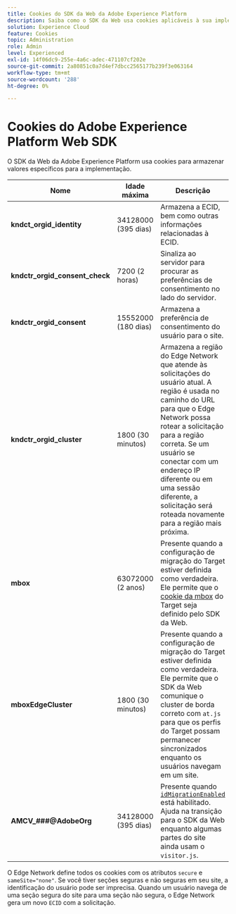 ```yaml
---
title: Cookies do SDK da Web da Adobe Experience Platform
description: Saiba como o SDK da Web usa cookies aplicáveis à sua implementação.
solution: Experience Cloud
feature: Cookies
topic: Administration
role: Admin
level: Experienced
exl-id: 14f06dc9-255e-4a6c-adec-471107cf202e
source-git-commit: 2a80851c0a7d4ef7dbcc2565177b239f3e063164
workflow-type: tm+mt
source-wordcount: '288'
ht-degree: 0%

---
```


# Cookies do Adobe Experience Platform Web SDK

O SDK da Web da Adobe Experience Platform usa cookies para armazenar valores específicos para a implementação.

| Nome | Idade máxima | Descrição |
|---|---|---|
| **kndct_orgid_identity** | 34128000 (395 dias) | Armazena a ECID, bem como outras informações relacionadas à ECID. |
| **kndctr_orgid_consent_check** | 7200 (2 horas) | Sinaliza ao servidor para procurar as preferências de consentimento no lado do servidor. |
| **kndctr_orgid_consent** | 15552000 (180 dias) | Armazena a preferência de consentimento do usuário para o site. |
| **kndctr_orgid_cluster** | 1800 (30 minutos) | Armazena a região do Edge Network que atende às solicitações do usuário atual. A região é usada no caminho do URL para que o Edge Network possa rotear a solicitação para a região correta. Se um usuário se conectar com um endereço IP diferente ou em uma sessão diferente, a solicitação será roteada novamente para a região mais próxima. |
| **mbox** | 63072000 (2 anos) | Presente quando a configuração de migração do Target estiver definida como verdadeira. Ele permite que o [cookie da mbox](https://developer.adobe.com/target/implement/client-side/atjs/atjs-cookies/) do Target seja definido pelo SDK da Web. |
| **mboxEdgeCluster** | 1800 (30 minutos) | Presente quando a configuração de migração do Target estiver definida como verdadeira. Ele permite que o SDK da Web comunique o cluster de borda correto com `at.js` para que os perfis do Target possam permanecer sincronizados enquanto os usuários navegam em um site. |
| **AMCV_###@AdobeOrg** | 34128000 (395 dias) | Presente quando [`idMigrationEnabled`](https://experienceleague.adobe.com/en/docs/experience-platform/web-sdk/commands/configure/idmigrationenabled) está habilitado. Ajuda na transição para o SDK da Web enquanto algumas partes do site ainda usam o `visitor.js`. |

O Edge Network define todos os cookies com os atributos `secure` e `sameSite="none"`. Se você tiver seções seguras e não seguras em seu site, a identificação do usuário pode ser imprecisa. Quando um usuário navega de uma seção segura do site para uma seção não segura, o Edge Network gera um novo `ECID` com a solicitação.
